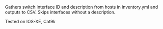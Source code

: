 Gathers switch interface ID and description from hosts in inventory.yml and outputs to CSV. Skips interfaces without a description.

Tested on IOS-XE, Cat9k